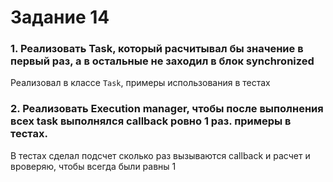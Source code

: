# Задание 14
### 1. Реализовать Task, который расчитывал бы значение в первый раз, а в остальные не заходил в блок synchronized
Реализовал в классе  `Task`, примеры использования в тестах

### 2. Реализовать Execution manager, чтобы после выполнения всех task выполнялся callback ровно 1 раз. примеры в тестах.

В тестах сделал подсчет сколько раз вызываются callback и расчет и вроверяю, чтобы всегда были равны 1
